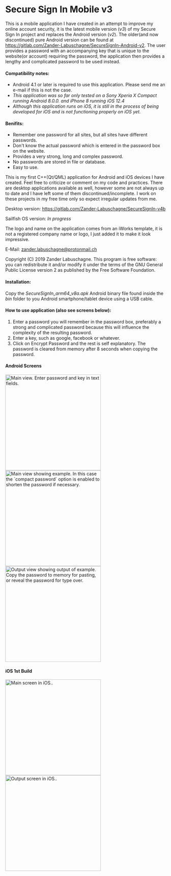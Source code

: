 # Secure Sign In Mobile v3
This is a mobile application I have created in an attempt to improve my online account security, it is the latest mobile version (*v3*) of my Secure Sign In project and replaces the Android version (_v2_). The older(and now discontinued) pure Android version can be found at https://gitlab.com/Zander-Labuschagne/SecureSignIn-Android-v2. The user provides a password with an accompanying key that is unique to the website(or account) requiring the password, the application then provides a lengthy and complicated password to be used instead.

#### Compatibility notes:
  - Android 4.1 or later is required to use this application. Please send me an e-mail if this is not the case.
  - *This application was so far only tested on a Sony Xperia X Compact running Android 8.0.0. and iPhone 8 running iOS 12.4*
  - *Although this application runs on iOS, it is still in the process of being developed for iOS and is not functioning properly on iOS yet.*

#### Benifits:
  - Remember one password for all sites, but all sites have different passwords.
  - Don't know the actual password which is entered in the password box on the website.
  - Provides a very strong, long and complex password.
  - No passwords are stored in file or database.
  - Easy to use.

This is my first C++(Qt/QML) application for Android and iOS devices I have created. Feel free to criticize or comment on my code and practices.
There are desktop applications available as well, however some are not always up to date and I have left some of them discontinued/incomplete. I work on these projects in my free time only so expect irregular updates from me.

Desktop version: https://gitlab.com/Zander-Labuschagne/SecureSignIn-v4b

Sailfish OS version: *In progress*
  
The logo and name on the application comes from an iWorks template, it is not a registered company name or logo, I just added it to make it look impressive.

E-Mail: <zander.labuschagne@protonmail.ch>

Copyright (C) 2019 Zander Labuschagne. This program is free software: you can redistribute it and/or modify it under the terms of the GNU General Public License version 2 as published by the Free Software Foundation.

#### Installation:
Copy the *SecureSignIn_arm64_v8a.apk* Android binary file found inside the *bin* folder to you Android smartphone/tablet device using a USB cable.

#### How to use application (also see screens below):
  1. Enter a password you will remember in the password box, preferably a strong and complicated password because this will influence the complexity of the resulting password.
  2. Enter a key, such as google, facebook or whatever.
  3. Click on Encrypt Password and the rest is self explanatory. The password is cleared from memory after 8 seconds when copying the password.

#### Android Screens
<img src="https://gitlab.com/Zander-Labuschagne/SecureSignIn-Mobile/raw/master/screens/front_end.png" alt="Main view. Enter password and key in text fields." width="300" align="middle"/>
<!--![alt text](https://gitlab.com/Zander-Labuschagne/SecureSignIn-Mobile/raw/master/screens/front_end.png =720x "Main view. Enter password and key in text fields.")-->
<img src="https://gitlab.com/Zander-Labuschagne/SecureSignIn-Mobile/raw/master/screens/front_end_compact.png" alt="Main view showing example. In this case the `compact password` option is enabled to shorten the password if necessary." width="300" align="middle"/>
<!--![alt text](https://gitlab.com/Zander-Labuschagne/SecureSignIn-Mobile/raw/master/screens/front_end_compact.png "Main view showing example. In this case the `compact password` option is enabled to shorten the password if necessary.")-->
<img src="https://gitlab.com/Zander-Labuschagne/SecureSignIn-Mobile/raw/master/screens/output_view.png" alt="Output view showing output of example. Copy the password to memory for pasting, or reveal the password for type over." width="300" align="middle"/>
<!--![alt text](https://gitlab.com/Zander-Labuschagne/SecureSignIn-Mobile/raw/master/screens/output_view.png "Output view showing output of example. Copy the password to memory for pasting, or reveal the password for type over.")-->

#### iOS 1st Build
<img src="https://gitlab.com/Zander-Labuschagne/SecureSignIn-Mobile/raw/master/screens/iOS_1st_build.png" alt="Main screen in iOS.." width="300" align="middle"/>
<img src="https://gitlab.com/Zander-Labuschagne/SecureSignIn-Mobile/raw/master/screens/iOS_1st_build2.png" alt="Output screen in iOS.." width="300" align="middle"/>
